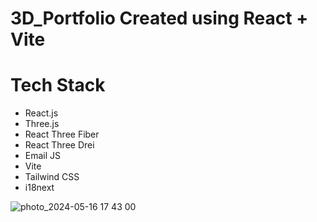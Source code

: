 # 3D_Portfolio Created using React + Vite

# Tech Stack
- React.js
- Three.js
- React Three Fiber
- React Three Drei
- Email JS
- Vite
- Tailwind CSS
- i18next

![photo_2024-05-16 17 43 00](https://github.com/AymanAbusura/3D_Portfolio/assets/113180347/ed599b29-5717-4bfb-99d7-2c20de91c8c9)